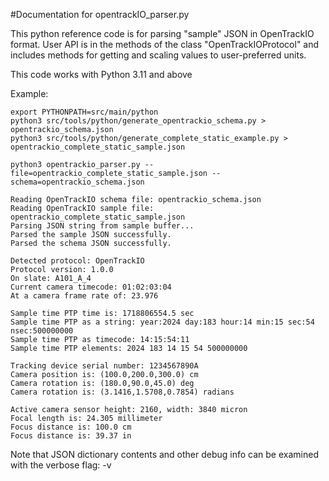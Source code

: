 #Documentation for opentrackIO_parser.py

This python reference code is for parsing "sample" JSON in OpenTrackIO format. User API is in the methods of the class "OpenTrackIOProtocol" and includes methods for getting and scaling values to user-preferred units.

This code works with Python 3.11 and above

Example:
```
export PYTHONPATH=src/main/python
python3 src/tools/python/generate_opentrackio_schema.py > opentrackio_schema.json
python3 src/tools/python/generate_complete_static_example.py > opentrackio_complete_static_sample.json

python3 opentrackio_parser.py --file=opentrackio_complete_static_sample.json --schema=opentrackio_schema.json 

Reading OpenTrackIO schema file: opentrackio_schema.json
Reading OpenTrackIO sample file: opentrackio_complete_static_sample.json
Parsing JSON string from sample buffer...
Parsed the sample JSON successfully.
Parsed the schema JSON successfully.

Detected protocol: OpenTrackIO
Protocol version: 1.0.0
On slate: A101_A_4
Current camera timecode: 01:02:03:04
At a camera frame rate of: 23.976

Sample time PTP time is: 1718806554.5 sec
Sample time PTP as a string: year:2024 day:183 hour:14 min:15 sec:54 nsec:500000000
Sample time PTP as timecode: 14:15:54:11
Sample time PTP elements: 2024 183 14 15 54 500000000

Tracking device serial number: 1234567890A
Camera position is: (100.0,200.0,300.0) cm
Camera rotation is: (180.0,90.0,45.0) deg
Camera rotation is: (3.1416,1.5708,0.7854) radians

Active camera sensor height: 2160, width: 3840 micron
Focal length is: 24.305 millimeter
Focus distance is: 100.0 cm
Focus distance is: 39.37 in
```

Note that JSON dictionary contents and other debug info can be examined with the verbose flag: -v
